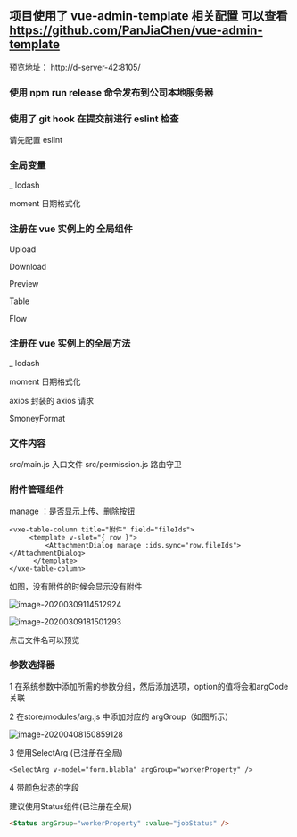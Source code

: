 
## 项目使用了 vue-admin-template 相关配置 可以查看 https://github.com/PanJiaChen/vue-admin-template

预览地址： http://d-server-42:8105/ 

### 使用 npm run release 命令发布到公司本地服务器

### 使用了 git hook 在提交前进行 eslint 检查

请先配置 eslint 

### 全局变量

\_ lodash 

moment 日期格式化

### 注册在 vue 实例上的 全局组件

Upload

Download

Preview

Table

Flow

### 注册在 vue 实例上的全局方法

\_ lodash

moment 日期格式化

axios 封装的 axios 请求

$moneyFormat

### 文件内容

src/main.js 入口文件
src/permission.js 路由守卫



### 附件管理组件

manage ：是否显示上传、删除按钮

``` vue
<vxe-table-column title="附件" field="fileIds">
     <template v-slot="{ row }">
         <AttachmentDialog manage :ids.sync="row.fileIds"></AttachmentDialog>
      </template>
</vxe-table-column>
```



如图，没有附件的时候会显示没有附件

![image-20200309114512924](http://static.doveaz.xyz/img/image-20200309114512924.png)

![image-20200309181501293](http://static.doveaz.xyz/img/image-20200309181501293.png)

点击文件名可以预览

### 参数选择器
1 在系统参数中添加所需的参数分组，然后添加选项，option的值将会和argCode关联

2 在store/modules/arg.js 中添加对应的 argGroup（如图所示）

![image-20200408150859128](http://static.doveaz.xyz/img/image-20200408150859128.png)

3 使用SelectArg (已注册在全局)

```vue
<SelectArg v-model="form.blabla" argGroup="workerProperty" />
```

4 带颜色状态的字段

建议使用Status组件(已注册在全局)

```html
<Status argGroup="workerProperty" :value="jobStatus" />
```

